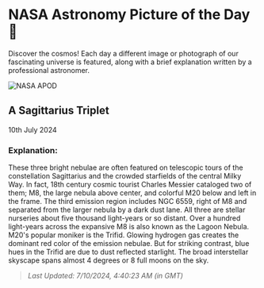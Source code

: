 
  # NASA Astronomy Picture of the Day 🌌

  Discover the cosmos! Each day a different image or photograph of our fascinating universe is featured, along with a brief explanation written by a professional astronomer.

![NASA APOD](https://apod.nasa.gov/apod/image/2407/sagittariusTri.jpg)

## A Sagittarius Triplet

10th July 2024

### Explanation: 

These three bright nebulae are often featured on telescopic tours of the constellation Sagittarius and the crowded starfields of the central Milky Way. In fact, 18th century cosmic tourist Charles Messier cataloged two of them; M8, the large nebula above center, and colorful M20 below and left in the frame. The third emission region includes NGC 6559, right of M8 and separated from the larger nebula by a dark dust lane. All three are stellar nurseries about five thousand light-years or so distant. Over a hundred light-years across the expansive M8 is also known as the Lagoon Nebula. M20's popular moniker is the Trifid. Glowing hydrogen gas creates the dominant red color of the emission nebulae. But for striking contrast, blue hues in the Trifid are due to dust reflected starlight. The broad interstellar skyscape spans almost 4 degrees or 8 full moons on the sky.

> _Last Updated: 7/10/2024, 4:40:23 AM (in GMT)_
